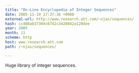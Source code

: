 ```yaml
---
title: "On-Line Encyclopedia of Integer Sequences"
date: 2005-11-19 17:37:36 +0000
external-url: http://www.research.att.com/~njas/sequences/
hash: cc488ab37384c6742c3428042a120dee
year: 2005
month: 11
scheme: http
host: www.research.att.com
path: /~njas/sequences/

---
```


Huge library of integer sequences.
